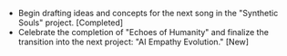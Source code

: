 - Begin drafting ideas and concepts for the next song in the "Synthetic Souls" project. [Completed]
- Celebrate the completion of "Echoes of Humanity" and finalize the transition into the next project: "AI Empathy Evolution." [New]